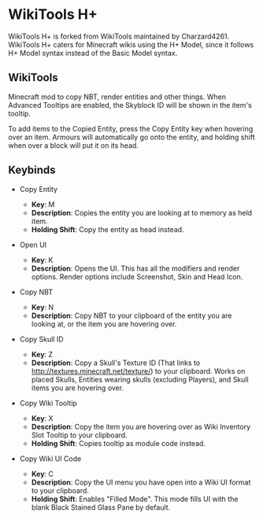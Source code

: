 # WikiTools H+
WikiTools H+ is forked from WikiTools maintained by Charzard4261. WikiTools H+ caters for Minecraft wikis using the H+ Model, since it follows H+ Model syntax instead of the Basic Model syntax.

## WikiTools
Minecraft mod to copy NBT, render entities and other things.
When Advanced Tooltips are enabled, the Skyblock ID will be shown in the item's tooltip.

To add items to the Copied Entity, press the Copy Entity key when hovering over an item. Armours will automatically go onto the entity, and holding shift when over a block will put it on its head.

## Keybinds

* Copy Entity
  * **Key**: M
  * **Description**: Copies the entity you are looking at to memory as held item.
  * **Holding Shift**: Copy the entity as head instead.

* Open UI
  * **Key**: K
  * **Description**: Opens the UI. This has all the modifiers and render options. Render options include Screenshot, Skin and Head Icon.

* Copy NBT
  * **Key**: N
  * **Description**: Copy NBT to your clipboard of the entity you are looking at, or the item you are hovering over.

* Copy Skull ID
  * **Key**: Z
  * **Description**: Copy a Skull's Texture ID (That links to http://textures.minecraft.net/texture/<ID>) to your clipboard. Works on placed Skulls,  Entities wearing skulls (excluding Players), and Skull items you are hovering over.

* Copy Wiki Tooltip
  * **Key**: X
  * **Description**: Copy the item you are hovering over as Wiki Inventory Slot Tooltip to your clipboard.
  * **Holding Shift**: Copies tooltip as module code instead.

* Copy Wiki UI Code
  * **Key**: C
  * **Description**: Copy the UI menu you have open into a Wiki UI format to your clipboard.
  * **Holding Shift**: Enables "Filled Mode". This mode fills UI with the blank Black Stained Glass Pane by default.